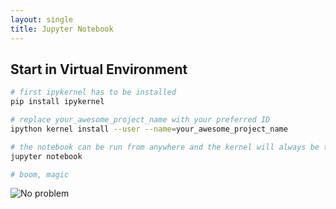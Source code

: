 ```yaml
---
layout: single
title: Jupyter Notebook
---
```


## Start in Virtual Environment

```bash
# first ipykernel has to be installed
pip install ipykernel

# replace your_awesome_project_name with your preferred ID
ipython kernel install --user --name=your_awesome_project_name

# the notebook can be run from anywhere and the kernel will always be there
jupyter notebook

# boom, magic
```

![No problem](https://media.giphy.com/media/PmjVGXG1RXhRCs2aIW/giphy.gif)
